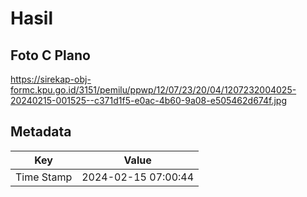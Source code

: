 # Hasil

## Foto C Plano

https://sirekap-obj-formc.kpu.go.id/3151/pemilu/ppwp/12/07/23/20/04/1207232004025-20240215-001525--c371d1f5-e0ac-4b60-9a08-e505462d674f.jpg


## Metadata

| Key        | Value               |
| ---------- | ------------------- |
| Time Stamp | 2024-02-15 07:00:44 |



